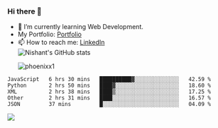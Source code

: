 ### Hi there 👋

<!--
**phoenixx1/phoenixx1** is a ✨ _special_ ✨ repository because its `README.md` (this file) appears on your GitHub profile.

Here are some ideas to get you started:

- 🔭 I’m currently working on ...
- 🌱 I’m currently learning ...
- 👯 I’m looking to collaborate on ...
- 🤔 I’m looking for help with ...
- 💬 Ask me about ...
- 📫 How to reach me: ...
- 😄 Pronouns: ...
- ⚡ Fun fact: ...
-->
- 🌱 I’m currently learning Web Development.
- My Portfolio: [Portfolio](https://phoenixx1.github.io/)
- 📫 How to reach me: [LinkedIn](https://www.linkedin.com/in/nishant-saxena-2609/)  
![Nishant's GitHub stats](https://github-readme-stats.vercel.app/api?username=phoenixx1&count_private=true)<p><img align="center" src="https://github-readme-streak-stats.herokuapp.com/?user=phoenixx1&" alt="phoenixx1" /></p>  
<!--START_SECTION:waka-->
```text
JavaScript   6 hrs 30 mins   ██████████▓░░░░░░░░░░░░░░   42.59 % 
Python       2 hrs 50 mins   ████▓░░░░░░░░░░░░░░░░░░░░   18.60 % 
XML          2 hrs 38 mins   ████▒░░░░░░░░░░░░░░░░░░░░   17.25 % 
Other        2 hrs 31 mins   ████░░░░░░░░░░░░░░░░░░░░░   16.57 % 
JSON         37 mins         █░░░░░░░░░░░░░░░░░░░░░░░░   04.09 % 
```
<!--END_SECTION:waka-->

![](https://komarev.com/ghpvc/?username=phoenixx1&style=plastic)

<!-- ![Visitor Count](https://profile-counter.glitch.me/phoenixx1/count.svg) -->
